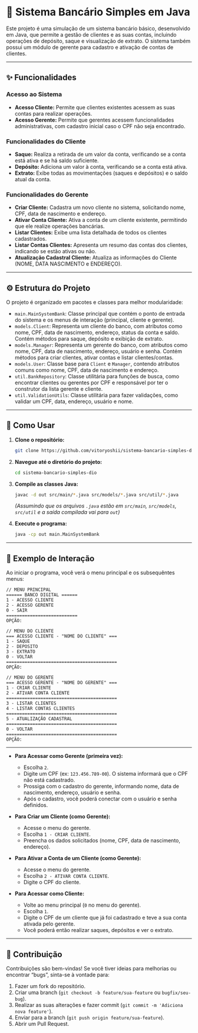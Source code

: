 # 🏦 Sistema Bancário Simples em Java

Este projeto é uma simulação de um sistema bancário básico, desenvolvido em Java, que permite a gestão de clientes e as suas contas, incluindo operações de depósito, saque e visualização de extrato. O sistema também possui um módulo de gerente para cadastro e ativação de contas de clientes.

---

## ✨ Funcionalidades

### **Acesso ao Sistema**
*   **Acesso Cliente:** Permite que clientes existentes acessem as suas contas para realizar operações.
*   **Acesso Gerente:** Permite que gerentes acessem funcionalidades administrativas, com cadastro inicial caso o CPF não seja encontrado.

### **Funcionalidades do Cliente**
*   **Saque:** Realiza a retirada de um valor da conta, verificando se a conta está ativa e se há saldo suficiente.
*   **Depósito:** Adiciona um valor à conta, verificando se a conta está ativa.
*   **Extrato:** Exibe todas as movimentações (saques e depósitos) e o saldo atual da conta.

### **Funcionalidades do Gerente**
*   **Criar Cliente:** Cadastra um novo cliente no sistema, solicitando nome, CPF, data de nascimento e endereço.
*   **Ativar Conta Cliente:** Ativa a conta de um cliente existente, permitindo que ele realize operações bancárias.
*   **Listar Clientes:** Exibe uma lista detalhada de todos os clientes cadastrados.
*   **Listar Contas Clientes:** Apresenta um resumo das contas dos clientes, indicando se estão ativas ou não.
*   **Atualização Cadastral Cliente:** Atualiza as informações do Cliente (NOME, DATA NASCIMENTO e ENDEREÇO).

---

## ⚙️ Estrutura do Projeto

O projeto é organizado em pacotes e classes para melhor modularidade:

*   `main.MainSystemBank`: Classe principal que contém o ponto de entrada do sistema e os menus de interação (principal, cliente e gerente).
*   `models.Client`: Representa um cliente do banco, com atributos como nome, CPF, data de nascimento, endereço, status da conta e saldo. Contém métodos para saque, depósito e exibição de extrato.
*   `models.Manager`: Representa um gerente do banco, com atributos como nome, CPF, data de nascimento, endereço, usuário e senha. Contém métodos para criar clientes, ativar contas e listar clientes/contas.
*   `models.User`: Classe base para `Client` e `Manager`, contendo atributos comuns como nome, CPF, data de nascimento e endereço.
*   `util.BankRepository`: Classe utilitária para funções de busca, como encontrar clientes ou gerentes por CPF e responsável por ter o construtor da lista gerente e cliente.
*   `util.ValidationUtils`: Classe utilitária para fazer validações, como validar um CPF, data, endereço, usuário e nome.
---

## 🚀 Como Usar

1.  **Clone o repositório:**
    ```bash
    git clone https://github.com/vitoryoshii/sistema-bancario-simples-dio
    ```
2.  **Navegue até o diretório do projeto:**
    ```bash
    cd sistema-bancario-simples-dio
    ```
3.  **Compile as classes Java:**
    ```bash
    javac -d out src/main/*.java src/models/*.java src/util/*.java
    ```
    *(Assumindo que os arquivos `.java` estão em `src/main`, `src/models`, `src/util` e a saída compilada vai para `out`)*

4.  **Execute o programa:**
    ```bash
    java -cp out main.MainSystemBank
    ```

---

## 📝 Exemplo de Interação

Ao iniciar o programa, você verá o menu principal e os subsequêntes menus:

```plaintext
// MENU PRINCIPAL
====== BANCO DIGITAL ======
1 - ACESSO CLIENTE
2 - ACESSO GERENTE
0 - SAIR
===========================
OPÇÃO:

// MENU DO CLIENTE
=== ACESSO CLIENTE - "NOME DO CLIENTE" ===
1 - SAQUE
2 - DEPOSITO
3 - EXTRATO
0 - VOLTAR
==========================================
OPÇÃO:

// MENU DO GERENTE
=== ACESSO GERENTE - "NOME DO GERENTE" ===
1 - CRIAR CLIENTE
2 - ATIVAR CONTA CLIENTE
==========================================
3 - LISTAR CLIENTES
4 - LISTAR CONTAS CLIENTES
==========================================
5 - ATUALIZAÇÃO CADASTRAL
==========================================
0 - VOLTAR
==========================================
OPÇÃO:
```
--- 

*   **Para Acessar como Gerente (primeira vez):**
    *   Escolha `2`.
    *   Digite um CPF (ex: `123.456.789-00`). O sistema informará que o CPF não está cadastrado.
    *   Prossiga com o cadastro do gerente, informando nome, data de nascimento, endereço, usuário e senha.
    *   Após o cadastro, você poderá conectar com o usuário e senha definidos.

*   **Para Criar um Cliente (como Gerente):**
    *   Acesse o menu do gerente.
    *   Escolha `1 - CRIAR CLIENTE`.
    *   Preencha os dados solicitados (nome, CPF, data de nascimento, endereço).

*   **Para Ativar a Conta de um Cliente (como Gerente):**
    *   Acesse o menu do gerente.
    *   Escolha `2 - ATIVAR CONTA CLIENTE`.
    *   Digite o CPF do cliente.

*   **Para Acessar como Cliente:**
    *   Volte ao menu principal (`0` no menu do gerente).
    *   Escolha `1`.
    *   Digite o CPF de um cliente que já foi cadastrado e teve a sua conta ativada pelo gerente.
    *   Você poderá então realizar saques, depósitos e ver o extrato.
    
---

## 🤝 Contribuição

Contribuições são bem-vindas! Se você tiver ideias para melhorias ou encontrar “bugs”, sinta-se à vontade para:

1.  Fazer um fork do repositório.
2.  Criar uma branch (`git checkout -b feature/sua-feature` ou `bugfix/seu-bug`).
3.  Realizar as suas alterações e fazer commit (`git commit -m 'Adiciona nova feature'`).
4.  Enviar para a branch (`git push origin feature/sua-feature`).
5.  Abrir um Pull Request.
